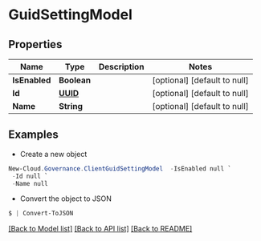 # GuidSettingModel
## Properties

Name | Type | Description | Notes
------------ | ------------- | ------------- | -------------
**IsEnabled** | **Boolean** |  | [optional] [default to null]
**Id** | [**UUID**](UUID.md) |  | [optional] [default to null]
**Name** | **String** |  | [optional] [default to null]

## Examples

- Create a new object
```powershell
New-Cloud.Governance.ClientGuidSettingModel  -IsEnabled null `
 -Id null `
 -Name null
```

- Convert the object to JSON
```powershell
$ | Convert-ToJSON
```


[[Back to Model list]](../README.md#documentation-for-models) [[Back to API list]](../README.md#documentation-for-api-endpoints) [[Back to README]](../README.md)

